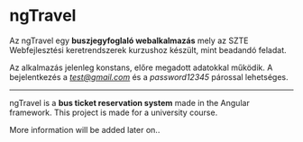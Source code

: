 # ngTravel

Az ngTravel egy **buszjegyfoglaló webalkalmazás** mely az SZTE Webfejlesztési keretrendszerek kurzushoz készült, mint beadandó feladat.

Az alkalmazás jelenleg konstans, előre megadott adatokkal működik. A bejelentkezés a *test@gmail.com* és a *password12345* párossal lehetséges.

---

ngTravel is a **bus ticket reservation system** made in the Angular framework. This project is made for a university course.

More information will be added later on..